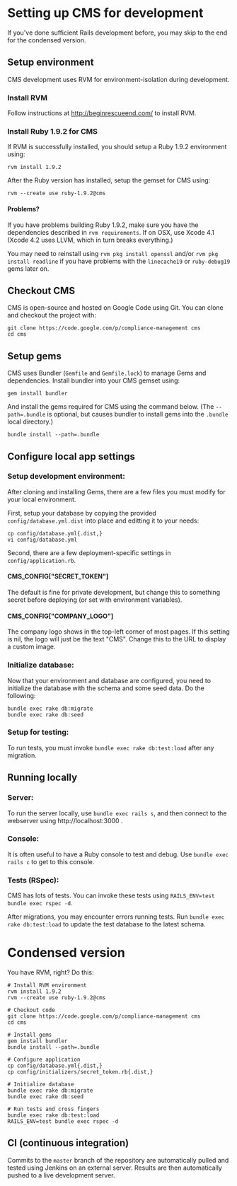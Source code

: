 Setting up CMS for development
==============================

If you've done sufficient Rails development before, you may skip to the end for the condensed version.


Setup environment
-----------------

CMS development uses RVM for environment-isolation during development.

### Install RVM

Follow instructions at http://beginrescueend.com/ to install RVM.

### Install Ruby 1.9.2 for CMS

If RVM is successfully installed, you should setup a Ruby 1.9.2 environment using:

    rvm install 1.9.2

After the Ruby version has installed, setup the gemset for CMS using:

    rvm --create use ruby-1.9.2@cms

#### Problems?

If you have problems building Ruby 1.9.2, make sure you have the dependencies described in `rvm requirements`.  If on OSX, use Xcode 4.1 (Xcode 4.2 uses LLVM, which in turn breaks everything.)

You may need to reinstall using `rvm pkg install openssl` and/or `rvm pkg install readline` if you have problems with the `linecache19` or `ruby-debug19` gems later on.


Checkout CMS
------------

CMS is open-source and hosted on Google Code using Git.  You can clone and checkout the project with:

    git clone https://code.google.com/p/compliance-management cms
    cd cms


Setup gems
----------

CMS uses Bundler (`Gemfile` and `Gemfile.lock`) to manage Gems and dependencies.  Install bundler into your CMS gemset using:

    gem install bundler

And install the gems required for CMS using the command below.  (The `--path=.bundle` is optional, but causes bundler to install gems into the `.bundle` local directory.)

    bundle install --path=.bundle


Configure local app settings
----------------------------

### Setup development environment:

After cloning and installing Gems, there are a few files you must modify for your local environment.

First, setup your database by copying the provided `config/database.yml.dist` into place and editting it to your needs:

    cp config/database.yml{.dist,}
    vi config/database.yml

Second, there are a few deployment-specific settings in `config/application.rb`.

#### CMS_CONFIG["SECRET_TOKEN"]

The default is fine for private development, but change this to something secret before deploying (or set with environment variables).

#### CMS_CONFIG["COMPANY_LOGO"]

The company logo shows in the top-left corner of most pages.  If this setting is nil, the logo will just be the text "CMS".  Change this to the URL to display a custom image.

### Initialize database:

Now that your environment and database are configured, you need to initialize the database with the schema and some seed data.  Do the following:

    bundle exec rake db:migrate
    bundle exec rake db:seed

### Setup for testing:

To run tests, you must invoke `bundle exec rake db:test:load` after any migration.


Running locally
---------------

### Server:

To run the server locally, use `bundle exec rails s`, and then connect to the webserver using http://localhost:3000 .

### Console:

It is often useful to have a Ruby console to test and debug.  Use `bundle exec rails c` to get to this console.

### Tests (RSpec):

CMS has lots of tests.  You can invoke these tests using `RAILS_ENV=test bundle exec rspec -d`.

After migrations, you may encounter errors running tests.  Run `bundle exec rake db:test:load` to update the test database to the latest schema.


Condensed version
=================

You have RVM, right?  Do this:

    # Install RVM environment
    rvm install 1.9.2
    rvm --create use ruby-1.9.2@cms

    # Checkout code
    git clone https://code.google.com/p/compliance-management cms
    cd cms

    # Install gems
    gem install bundler
    bundle install --path=.bundle

    # Configure application
    cp config/database.yml{.dist,}
    cp config/initializers/secret_token.rb{.dist,}

    # Initialize database
    bundle exec rake db:migrate
    bundle exec rake db:seed

    # Run tests and cross fingers
    bundle exec rake db:test:load
    RAILS_ENV=test bundle exec rspec -d


CI (continuous integration)
---------------------------

Commits to the `master` branch of the repository are automatically pulled and tested using Jenkins on an external server.  Results are then automatically pushed to a live development server.

